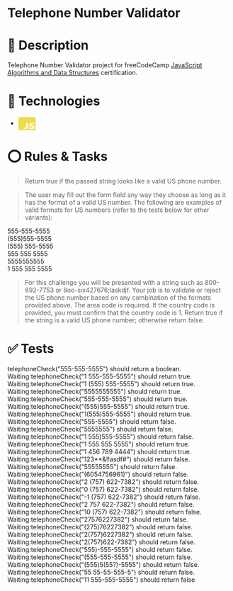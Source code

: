 # Telephone Number Validator

# 📝 Description

Telephone Number Validator project for freeCodeCamp <a href="https://learn.freecodecamp.org/javascript-algorithms-and-data-structures/javascript-algorithms-and-data-structures-projects/palindrome-checker)">JavaScript Algorithms and Data Structures</a> certification.

# 🔧 Technologies

- <img align="center" alt="Yann-Js" height="30" width="40" src="https://raw.githubusercontent.com/devicons/devicon/master/icons/javascript/javascript-plain.svg">

# ⭕️ Rules & Tasks

> Return true if the passed string looks like a valid US phone number.

> The user may fill out the form field any way they choose as long as it has the format of a valid US number. The following are examples of valid formats for US numbers (refer to the tests below for other variants):

555-555-5555</br>
(555)555-5555</br>
(555) 555-5555</br>
555 555 5555</br>
5555555555</br>
1 555 555 5555</br>

> For this challenge you will be presented with a string such as 800-692-7753 or 8oo-six427676;laskdjf. Your job is to validate or reject the US phone number based on any combination of the formats provided above. The area code is required. If the country code is provided, you must confirm that the country code is 1. Return true if the string is a valid US phone number; otherwise return false.

# ✅ Tests

telephoneCheck("555-555-5555") should return a boolean.</br>
Waiting:telephoneCheck("1 555-555-5555") should return true.</br>
Waiting:telephoneCheck("1 (555) 555-5555") should return true.</br>
Waiting:telephoneCheck("5555555555") should return true.</br>
Waiting:telephoneCheck("555-555-5555") should return true.</br>
Waiting:telephoneCheck("(555)555-5555") should return true.</br>
Waiting:telephoneCheck("1(555)555-5555") should return true.</br>
Waiting:telephoneCheck("555-5555") should return false.</br>
Waiting:telephoneCheck("5555555") should return false.</br>
Waiting:telephoneCheck("1 555)555-5555") should return false.</br>
Waiting:telephoneCheck("1 555 555 5555") should return true.</br>
Waiting:telephoneCheck("1 456 789 4444") should return true.</br>
Waiting:telephoneCheck("123**&!!asdf#") should return false.</br>
Waiting:telephoneCheck("55555555") should return false.</br>
Waiting:telephoneCheck("(6054756961)") should return false.</br>
Waiting:telephoneCheck("2 (757) 622-7382") should return false.</br>
Waiting:telephoneCheck("0 (757) 622-7382") should return false.</br>
Waiting:telephoneCheck("-1 (757) 622-7382") should return false.</br>
Waiting:telephoneCheck("2 757 622-7382") should return false.</br>
Waiting:telephoneCheck("10 (757) 622-7382") should return false.</br>
Waiting:telephoneCheck("27576227382") should return false.</br>
Waiting:telephoneCheck("(275)76227382") should return false.</br>
Waiting:telephoneCheck("2(757)6227382") should return false.</br>
Waiting:telephoneCheck("2(757)622-7382") should return false.</br>
Waiting:telephoneCheck("555)-555-5555") should return false.</br>
Waiting:telephoneCheck("(555-555-5555") should return false.</br>
Waiting:telephoneCheck("(555)5(55?)-5555") should return false.</br>
Waiting:telephoneCheck("55 55-55-555-5") should return false.</br>
Waiting:telephoneCheck("11 555-555-5555") should return false</br>

